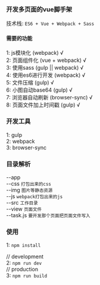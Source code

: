 ### 开发多页面的vue脚手架

技术栈: `ES6 + Vue + Webpack + Sass`   

#### 需要的功能

1: js模块化 (webpack)  √     
2: 页面组件化 (vue + webpack) √      
3: 使用sass (gulp || webpack) √   
4: 使用es6进行开发 (webpack)  √   
5: 文件压缩 (gulp)  √   
6: 小图自动base64 (gulp)    √   
7: 浏览器自动刷新 (browser-sync) √       
8: 页面文件加上时间戳 (gulp)      √    

### 开发工具

1: gulp      
2: webpack           
3: browser-sync   

### 目录解析    


--app   
  --css           `打包出来的css`    
  --img           `图片等静态资源`   
  --js            `webpack打包出来的js`    
  --src           `工作目录`    
  --view          `页面文件`    
  --task.js       `要开发那个页面把页面文件写入`    
  
### 使用    

1: `npm install`       

// development    
2: `npm run dev`    
// production   
3: `npm run build`    